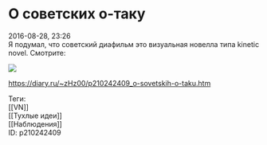 О советских о-таку
===================

   
 2016-08-28, 23:26   
  Я подумал, что советский диафильм это визуальная новелла типа kinetic novel. Смотрите:   
   
  ![](http://www.pravda-tv.ru/wp-content/uploads/2014/03/Filmstrip101.jpg)    
    
 <https://diary.ru/~zHz00/p210242409_o-sovetskih-o-taku.htm>   
   
 Теги:   
 [[VN]]   
 [[Тухлые идеи]]   
 [[Наблюдения]]   
 ID: p210242409